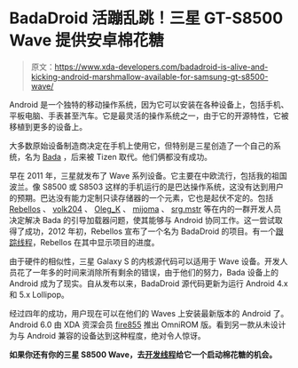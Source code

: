 # BadaDroid 活蹦乱跳！三星 GT-S8500 Wave 提供安卓棉花糖

> 原文：<https://www.xda-developers.com/badadroid-is-alive-and-kicking-android-marshmallow-available-for-samsung-gt-s8500-wave/>

Android 是一个独特的移动操作系统，因为它可以安装在各种设备上，包括手机、平板电脑、手表甚至汽车。它是最灵活的操作系统之一，由于它的开源特性，它被移植到更多的设备上。

大多数原始设备制造商决定在手机上使用它，但特别是三星创造了一个自己的系统，名为 [Bada](http://forum.xda-developers.com/samsung-tizen/bada-android) ，后来被 Tizen 取代。他们俩都没有成功。

早在 2011 年，三星就发布了 Wave 系列设备。它主要在中欧流行，包括我的祖国波兰。像 S8500 或 S8503 这样的手机运行的是巴达操作系统，这没有达到用户的预期。巴达没有能力定制只读存储器的一个元素，它也是起伏不定的。包括 [Rebellos](http://forum.xda-developers.com/member.php?u=1767826) 、 [volk204](http://forum.xda-developers.com/member.php?u=3807917) 、 [Oleg_K](http://forum.xda-developers.com/member.php?u=270883) 、 [mijoma](http://forum.xda-developers.com/member.php?u=3615724) 、 [srg.mstr](http://forum.xda-developers.com/member.php?u=2264971) 等在内的一群开发人员决定解决 Bada 的引导加载器问题，使其能够与 Android 协同工作。这一尝试取得了成功，2012 年初，Rebellos 宣布了一个名为 BadaDroid 的项目。有一个[跟踪线程](http://forum.xda-developers.com/showthread.php?t=1012856)，Rebellos 在其中显示项目的进度。

由于硬件的相似性，三星 Galaxy S 的内核源代码可以适用于 Wave 设备。开发人员花了一年多的时间来消除所有剩余的错误，由于他们的努力，Bada 设备上的 Android 成为了现实。自从发布以来，BadaDroid 源代码更新为运行 Android 4.x 和 5.x Lollipop。

经过四年的成功，用户现在可以在他们的 Waves 上安装最新版本的 Android 了。Android 6.0 由 XDA 资深会员 [fire855](http://forum.xda-developers.com/member.php?u=4761533) 推出 OmniROM 版。看到另一款从未设计为与 Android 兼容的设备达到这种程度，绝对令人惊讶。

**如果你还有你的三星 S8500 Wave，去[开发线程](http://forum.xda-developers.com/samsung-tizen/bada-android/rom-omnirom-t3276734)给它一个启动棉花糖的机会。**